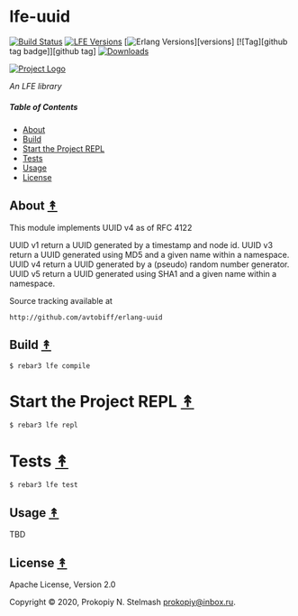 # lfe-uuid

[![Build Status][travis badge]][travis]
[![LFE Versions][lfe badge]][lfe]
[![Erlang Versions][erlang badge]][versions]
[![Tag][github tag badge]][github tag]
[![Downloads][hex downloads]][hex package]

[![Project Logo][logo]][logo-large]

*An LFE library*

##### Table of Contents

* [About](#about-)
* [Build](#build-)
* [Start the Project REPL](#start-the-repl-)
* [Tests](#tests-)
* [Usage](#usage-)
* [License](#license-)

## About [&#x219F;](#table-of-contents)

This module implements UUID v4 as of RFC 4122

UUID v1 return a UUID generated by a timestamp and node id.
UUID v3 return a UUID generated using MD5 and a given name within a namespace.
UUID v4 return a UUID generated by a (pseudo) random number generator.
UUID v5 return a UUID generated using SHA1 and a given name within a namespace.

Source tracking available at

    http://github.com/avtobiff/erlang-uuid

## Build [&#x219F;](#table-of-contents)

```shell
$ rebar3 lfe compile
```

# Start the Project REPL [&#x219F;](#table-of-contents)

```shell
$ rebar3 lfe repl
```

# Tests [&#x219F;](#table-of-contents)

```shell
$ rebar3 lfe test
```

## Usage [&#x219F;](#table-of-contents)

TBD

## License [&#x219F;](#table-of-contents)

Apache License, Version 2.0

Copyright © 2020, Prokopiy N. Stelmash <prokopiy@inbox.ru>.

<!-- Named page links below: /-->

[logo]: https://avatars1.githubusercontent.com/u/3434967?s=250
[logo-large]: https://avatars1.githubusercontent.com/u/3434967
[github]: https://github.com/ORG/lfe-uuid
[gitlab]: https://gitlab.com/ORG/lfe-uuid
[travis]: https://travis-ci.org/ORG/lfe-uuid
[travis badge]: https://img.shields.io/travis/ORG/lfe-uuid.svg
[gh-actions-badge]: https://github.com/ORG/lfe-uuid/workflows/Go/badge.svg
[gh-actions]: https://github.com/ORG/lfe-uuid/actions
[lfe]: https://github.com/rvirding/lfe
[lfe badge]: https://img.shields.io/badge/lfe-1.3.0-blue.svg
[erlang badge]: https://img.shields.io/badge/erlang-19%20to%2023-blue.svg
[version]: https://github.com/ORG/lfe-uuid/blob/master/.travis.yml
[github tags]: https://github.com/ORG/lfe-uuid/tags
[github tags badge]: https://img.shields.io/github/tag/ORG/lfe-uuid.svg
[github downloads]: https://img.shields.io/github/downloads/ORG/lfe-uuid/total.svg
[hex badge]: https://img.shields.io/hexpm/v/lfe-uuid.svg?maxAge=2592000
[hex package]: https://hex.pm/packages/lfe-uuid
[hex downloads]: https://img.shields.io/hexpm/dt/lfe-uuid.svg
